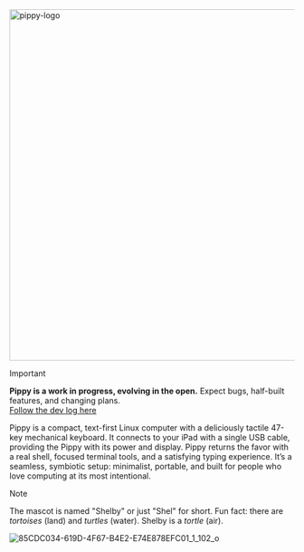 
<img width="620" alt="pippy-logo" src="https://github.com/user-attachments/assets/3318e062-b279-4d84-97b3-4f6de2b6ada8" />

> [!IMPORTANT] 
> **Pippy is a work in progress, evolving in the open.** Expect bugs, half-built features, and changing plans. \
> [Follow the dev log here](devlog/)

Pippy is a compact, text-first Linux computer with a deliciously tactile 47-key mechanical keyboard. It connects to your iPad with a single USB cable, providing the Pippy with its power and display. Pippy returns the favor with a real shell, focused terminal tools, and a satisfying typing experience. It’s a seamless, symbiotic setup: minimalist, portable, and built for people who love computing at its most intentional.

> [!NOTE]
> The mascot is named "Shelby" or just "Shel" for short. Fun fact: there are _tortoises_ (land) and _turtles_ (water). Shelby is a _tortle_ (air).
> 
![85CDC034-619D-4F67-B4E2-E74E878EFC01_1_102_o](https://github.com/user-attachments/assets/d7b620db-e4fd-46ab-a5c6-f3a6468f4d6c)

